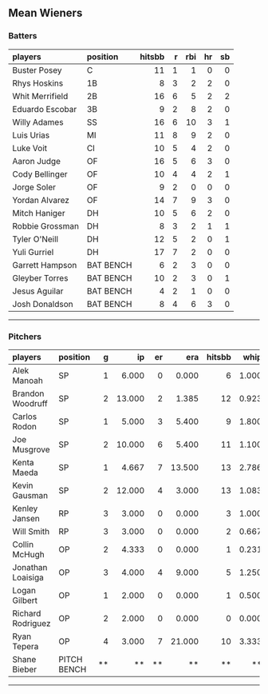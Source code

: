 ## Mean Wieners

### Batters

 
|players         |position  | hitsbb|  r| rbi| hr| sb| 
|:---------------|:---------|------:|--:|---:|--:|--:| 
|Buster Posey    |C         |     11|  1|   1|  0|  0| 
|Rhys Hoskins    |1B        |      8|  3|   2|  2|  0| 
|Whit Merrifield |2B        |     16|  6|   5|  2|  2| 
|Eduardo Escobar |3B        |      9|  2|   8|  2|  0| 
|Willy Adames    |SS        |     16|  6|  10|  3|  1| 
|Luis Urias      |MI        |     11|  8|   9|  2|  0| 
|Luke Voit       |CI        |     10|  5|   4|  2|  0| 
|Aaron Judge     |OF        |     16|  5|   6|  3|  0| 
|Cody Bellinger  |OF        |     10|  4|   4|  2|  1| 
|Jorge Soler     |OF        |      9|  2|   0|  0|  0| 
|Yordan Alvarez  |OF        |     14|  7|   9|  3|  0| 
|Mitch Haniger   |DH        |     10|  5|   6|  2|  0| 
|Robbie Grossman |DH        |      8|  3|   2|  1|  1| 
|Tyler O'Neill   |DH        |     12|  5|   2|  0|  1| 
|Yuli Gurriel    |DH        |     17|  7|   2|  0|  0| 
|Garrett Hampson |BAT BENCH |      6|  2|   3|  0|  0| 
|Gleyber Torres  |BAT BENCH |     10|  2|   3|  0|  1| 
|Jesus Aguilar   |BAT BENCH |      4|  2|   1|  0|  0| 
|Josh Donaldson  |BAT BENCH |      8|  4|   6|  3|  0| 

* * *

### Pitchers

 
|players           |position    |  g|     ip| er|    era| hitsbb|  whip| so|  w| sv| 
|:-----------------|:-----------|--:|------:|--:|------:|------:|-----:|--:|--:|--:| 
|Alek Manoah       |SP          |  1|  6.000|  0|  0.000|      6| 1.000|  6|  0|  0| 
|Brandon Woodruff  |SP          |  2| 13.000|  2|  1.385|     12| 0.923| 17|  2|  0| 
|Carlos Rodon      |SP          |  1|  5.000|  3|  5.400|      9| 1.800|  8|  0|  0| 
|Joe Musgrove      |SP          |  2| 10.000|  6|  5.400|     11| 1.100|  8|  1|  0| 
|Kenta Maeda       |SP          |  1|  4.667|  7| 13.500|     13| 2.786|  4|  0|  0| 
|Kevin Gausman     |SP          |  2| 12.000|  4|  3.000|     13| 1.083| 13|  0|  0| 
|Kenley Jansen     |RP          |  3|  3.000|  0|  0.000|      3| 1.000|  5|  0|  2| 
|Will Smith        |RP          |  3|  3.000|  0|  0.000|      2| 0.667|  4|  0|  2| 
|Collin McHugh     |OP          |  2|  4.333|  0|  0.000|      1| 0.231|  5|  1|  0| 
|Jonathan Loaisiga |OP          |  3|  4.000|  4|  9.000|      5| 1.250|  8|  0|  0| 
|Logan Gilbert     |OP          |  1|  2.000|  0|  0.000|      1| 0.500|  3|  0|  0| 
|Richard Rodriguez |OP          |  2|  2.000|  0|  0.000|      0| 0.000|  3|  0|  2| 
|Ryan Tepera       |OP          |  4|  3.000|  7| 21.000|     10| 3.333|  2|  0|  0| 
|Shane Bieber      |PITCH BENCH | **|     **| **|     **|     **|    **| **| **| **| 


* * *


